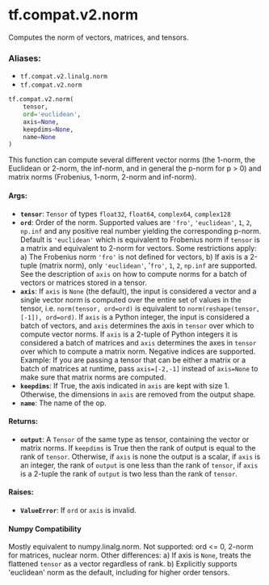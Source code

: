 <div itemscope itemtype="http://developers.google.com/ReferenceObject">
<meta itemprop="name" content="tf.compat.v2.norm" />
<meta itemprop="path" content="Stable" />
</div>

# tf.compat.v2.norm

Computes the norm of vectors, matrices, and tensors.

### Aliases:

* `tf.compat.v2.linalg.norm`
* `tf.compat.v2.norm`

``` python
tf.compat.v2.norm(
    tensor,
    ord='euclidean',
    axis=None,
    keepdims=None,
    name=None
)
```

<!-- Placeholder for "Used in" -->

This function can compute several different vector norms (the 1-norm, the
Euclidean or 2-norm, the inf-norm, and in general the p-norm for p > 0) and
matrix norms (Frobenius, 1-norm, 2-norm and inf-norm).

#### Args:


* <b>`tensor`</b>: `Tensor` of types `float32`, `float64`, `complex64`, `complex128`
* <b>`ord`</b>: Order of the norm. Supported values are `'fro'`, `'euclidean'`,
  `1`, `2`, `np.inf` and any positive real number yielding the corresponding
  p-norm. Default is `'euclidean'` which is equivalent to Frobenius norm if
  `tensor` is a matrix and equivalent to 2-norm for vectors.
  Some restrictions apply:
    a) The Frobenius norm `'fro'` is not defined for vectors,
    b) If axis is a 2-tuple (matrix norm), only `'euclidean'`, '`fro'`, `1`,
       `2`, `np.inf` are supported.
  See the description of `axis` on how to compute norms for a batch of
  vectors or matrices stored in a tensor.
* <b>`axis`</b>: If `axis` is `None` (the default), the input is considered a vector
  and a single vector norm is computed over the entire set of values in the
  tensor, i.e. `norm(tensor, ord=ord)` is equivalent to
  `norm(reshape(tensor, [-1]), ord=ord)`.
  If `axis` is a Python integer, the input is considered a batch of vectors,
  and `axis` determines the axis in `tensor` over which to compute vector
  norms.
  If `axis` is a 2-tuple of Python integers it is considered a batch of
  matrices and `axis` determines the axes in `tensor` over which to compute
  a matrix norm.
  Negative indices are supported. Example: If you are passing a tensor that
  can be either a matrix or a batch of matrices at runtime, pass
  `axis=[-2,-1]` instead of `axis=None` to make sure that matrix norms are
  computed.
* <b>`keepdims`</b>: If True, the axis indicated in `axis` are kept with size 1.
  Otherwise, the dimensions in `axis` are removed from the output shape.
* <b>`name`</b>: The name of the op.


#### Returns:


* <b>`output`</b>: A `Tensor` of the same type as tensor, containing the vector or
  matrix norms. If `keepdims` is True then the rank of output is equal to
  the rank of `tensor`. Otherwise, if `axis` is none the output is a scalar,
  if `axis` is an integer, the rank of `output` is one less than the rank
  of `tensor`, if `axis` is a 2-tuple the rank of `output` is two less
  than the rank of `tensor`.


#### Raises:


* <b>`ValueError`</b>: If `ord` or `axis` is invalid.



#### Numpy Compatibility
Mostly equivalent to numpy.linalg.norm.
Not supported: ord <= 0, 2-norm for matrices, nuclear norm.
Other differences:
  a) If axis is `None`, treats the flattened `tensor` as a vector
   regardless of rank.
  b) Explicitly supports 'euclidean' norm as the default, including for
   higher order tensors.

